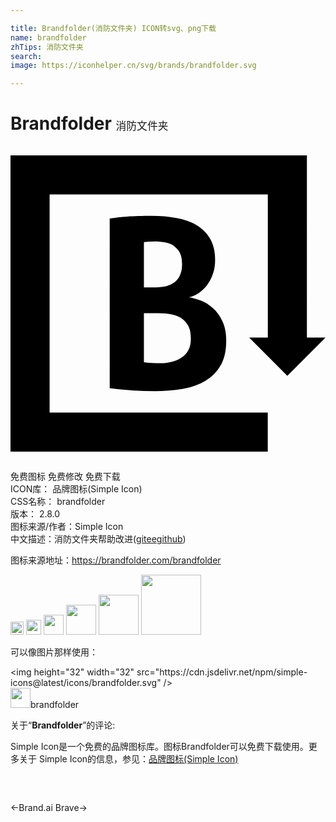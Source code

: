 ```yaml
---

title: Brandfolder(消防文件夹) ICON转svg、png下载
name: brandfolder
zhTips: 消防文件夹
search: 
image: https://iconhelper.cn/svg/brands/brandfolder.svg

---
```


# Brandfolder  <small style="font-size: 60%;font-weight: 100">消防文件夹</small>

<div id="svg" class="svg-wrap">
<svg role="img" viewBox="0 0 24 24" xmlns="http://www.w3.org/2000/svg"><title>Brandfolder icon</title><path d="M0,23.291h19.601v-2.978H2.98V3.689h16.626v10.911h-1.422l2.908,2.909L24,14.599 h-1.417V0.709H0V23.291z M16.148,13.356c-0.191-0.406-0.432-0.739-0.72-0.997c-0.287-0.258-0.599-0.454-0.933-0.583 c-0.337-0.132-0.641-0.217-0.916-0.254c0.251-0.034,0.496-0.134,0.735-0.296c0.241-0.161,0.455-0.364,0.647-0.609 c0.192-0.247,0.345-0.535,0.458-0.863c0.115-0.33,0.171-0.686,0.171-1.069c0-0.648-0.126-1.186-0.377-1.617 c-0.252-0.432-0.597-0.775-1.033-1.033c-0.436-0.258-0.948-0.44-1.536-0.547c-0.586-0.108-1.21-0.162-1.868-0.162 c-0.754,0-1.382,0.018-1.887,0.054C8.387,5.417,7.944,5.463,7.56,5.525v12.933c0.684,0.083,1.293,0.141,1.834,0.171 c0.539,0.03,1.082,0.044,1.634,0.044c0.718,0,1.404-0.054,2.057-0.162c0.652-0.107,1.227-0.304,1.723-0.592 c0.499-0.288,0.893-0.68,1.187-1.177c0.294-0.498,0.441-1.135,0.441-1.914C16.436,14.253,16.34,13.763,16.148,13.356z M10.165,7.321c0.91-0.111,1.873-0.054,2.301,0.304c0.38,0.317,0.607,0.599,0.607,1.42c0,0.751-0.357,1.195-0.608,1.356 c-0.251,0.161-0.59,0.368-1.403,0.368s-0.897,0-0.897,0V7.321z M13.194,16.001c-0.449,0.39-1.114,0.552-1.816,0.552 c-0.79,0-1.213-0.072-1.213-0.072v-3.737h1.132c0.711,0,1.438,0.126,1.832,0.464c0.509,0.437,0.611,0.895,0.611,1.505 C13.741,15.322,13.528,15.711,13.194,16.001z"/></svg>
</div>
<detail full-name='brandfolder'></detail>

<div class="detail-page">
<p>
<span><span class="badge-success badge">免费图标</span> <span class="badge-success badge">免费修改</span>  <span class="badge-success badge">免费下载</span> </span>
<br/>
<span>
ICON库：
<span class="badge-secondary badge">品牌图标(Simple Icon)</span> 
</span>
<br/>
<span>
CSS名称：
<span class="badge-secondary badge">brandfolder</span> 
</span>

<br/>
<span>
版本：
<span class="badge-secondary badge">2.8.0</span> 
</span>
<br/>
<span>图标来源/作者：<span class="badge-light badge">Simple Icon</span></span> 
<br/>
<span class="zh-detail">中文描述：<span class="badge-primary badge">消防文件夹</span><span class="help-link"><span>帮助改进</span>(<a href="https://gitee.com/liuwave/icon-helper/edit/master/json/brands/brandfolder.json" target="_blank" rel="noopener noreferrer">gitee</a><a href="https://github.com/liuwave/icon-helper/edit/master/json/brands/brandfolder.json" target="_blank" rel="noopener noreferrer">github</a></span>)</span><br/>
</p>
</div><div class="description description alert alert-light"><p>图标来源地址：<a href="https://brandfolder.com/brandfolder" target="_blank" rel="noopener noreferrer">https://brandfolder.com/brandfolder</a></p></div>
<div class="alert alert-dark">
<img height="21" width="21" src="https://cdn.jsdelivr.net/npm/simple-icons@latest/icons/brandfolder.svg" />
<img height="24" width="24" src="https://cdn.jsdelivr.net/npm/simple-icons@latest/icons/brandfolder.svg" />
<img height="32" width="32" src="https://cdn.jsdelivr.net/npm/simple-icons@latest/icons/brandfolder.svg" />
<img height="48" width="48" src="https://cdn.jsdelivr.net/npm/simple-icons@latest/icons/brandfolder.svg" />
<img height="64" width="64" src="https://cdn.jsdelivr.net/npm/simple-icons@latest/icons/brandfolder.svg" />
<img height="96" width="96" src="https://cdn.jsdelivr.net/npm/simple-icons@latest/icons/brandfolder.svg" />

</div>
<div>
  <p>可以像图片那样使用：    
  </p>
  <div class="alert alert-primary" style="font-size: 14px">
    &lt;img height="32" width="32" src="https://cdn.jsdelivr.net/npm/simple-icons@latest/icons/brandfolder.svg" /&gt;
    <copy-btn content='<img height="32" width="32" src="https://cdn.jsdelivr.net/npm/simple-icons@latest/icons/brandfolder.svg" />'></copy-btn>
  </div>
  <div class="alert alert-secondary">
    <img height="32" width="32" src="https://cdn.jsdelivr.net/npm/simple-icons@latest/icons/brandfolder.svg" />brandfolder
    <copy-btn content="brandfolder" btn-title="复制图标名称"></copy-btn>
  </div>
</div>
<div class="icon-detail__container">
<p>关于“<b>Brandfolder</b>”的评论:</p>
</div>
<Vssue title="关于“Brandfolder”的评论" />
<div><p>Simple Icon是一个免费的品牌图标库。图标Brandfolder可以免费下载使用。更多关于  Simple Icon的信息，参见：<a target="_blank" href="https://iconhelper.cn/brands.html">品牌图标(Simple Icon)</a>
</p></div>


<div style="padding:2rem 0 " class="page-nav"><p class="inner"><span class="prev">←<router-link to="/icon/brand-ai.html">Brand.ai</router-link></span> <span class="next"><router-link to="/icon/brave.html">Brave</router-link>→</span></p></div>
